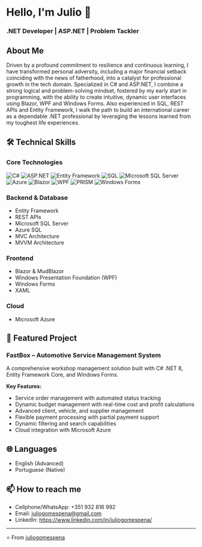 # Hello, I'm Julio 👋
### .NET Developer | ASP.NET | Problem Tackler

## About Me
Driven by a profound commitment to resilience and continuous learning, I have transformed personal adversity, including a major financial setback coinciding with the news of fatherhood, into a catalyst for professional growth in the tech domain. Specialized in C# and ASP.NET, I combine a strong logical and problem-solving mindset, fostered by my early start in programming, with the ability to create intuitive, dynamic user interfaces using Blazor, WPF and Windows Forms. Also experienced in SQL, REST APIs and Entity Framework, I walk the path to build an international career as a dependable .NET professional by leveraging the lessons learned from my toughest life experiences.

## 🛠️ Technical Skills

### Core Technologies
![C#](https://img.shields.io/badge/C%23-239120?style=for-the-badge&logo=c-sharp&logoColor=white)
![ASP.NET](https://img.shields.io/badge/ASP.NET-512BD4?style=for-the-badge&logo=dotnet&logoColor=white)
![Entity Framework](https://img.shields.io/badge/Entity_Framework-512BD4?style=for-the-badge&logo=dotnet&logoColor=white)
![SQL](https://img.shields.io/badge/SQL-025E8C?style=for-the-badge&logo=microsoft-sql-server&logoColor=white)
![Microsoft SQL Server](https://img.shields.io/badge/Microsoft_SQL_Server-CC2927?style=for-the-badge&logo=microsoft-sql-server&logoColor=white)
![Azure](https://img.shields.io/badge/Azure-0089D6?style=for-the-badge&logo=microsoft-azure&logoColor=white)
![Blazor](https://img.shields.io/badge/Blazor-512BD4?style=for-the-badge&logo=blazor&logoColor=white)
![WPF](https://img.shields.io/badge/WPF-5C2D91?style=for-the-badge&logo=windows&logoColor=white)
![PRISM](https://img.shields.io/badge/PRISM-025E8C?style=for-the-badge&logo=Prism&logoColor=white)
![Windows Forms](https://img.shields.io/badge/Windows%20Forms-239120?style=for-the-badge&logo=c-sharp&logoColor=white)

### Backend & Database
- Entity Framework
- REST APIs
- Microsoft SQL Server
- Azure SQL
- MVC Architecture
- MVVM Architecture

### Frontend
- Blazor & MudBlazor
- Windows Presentation Foundation (WPF)
- Windows Forms
- XAML

### Cloud
- Microsoft Azure

## 🚀 Featured Project

### FastBox – Automotive Service Management System
A comprehensive workshop management solution built with C# .NET 8, Entity Framework Core, and Windows Forms.

**Key Features:**
- Service order management with automated status tracking
- Dynamic budget management with real-time cost and profit calculations
- Advanced client, vehicle, and supplier management
- Flexible payment processing with partial payment support
- Dynamic filtering and search capabilities
- Cloud integration with Microsoft Azure

## 🌐 Languages
- English (Advanced)
- Portuguese (Native)

## 📫 How to reach me
- Cellphone/WhatsApp: +351 932 816 992
- Email: juliogomespena@gmail.com
- LinkedIn: https://www.linkedin.com/in/juliogomespena/

---
⭐️ From [juliogomespena](https://github.com/juliogomespena)
